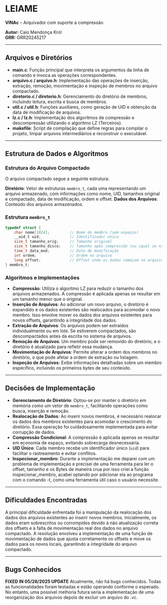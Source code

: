 # LEIAME

**VINAc** – Arquivador com suporte a compressão

**Autor:** Caio Mendonça Krol  
**GRR:** GRR20245217

---

## Arquivos e Diretórios

- **main.c**: Função principal que interpreta os argumentos da linha de comando e invoca as operações correspondentes.
- **arquivo.c / arquivo.h**: Implementação das operações de inserção, extração, remoção, movimentação e inspeção de membros no arquivo compactado.
- **diretorio.c / diretorio.h**: Gerenciamento do diretório de membros, incluindo leitura, escrita e busca de membros.
- **util.c / util.h**: Funções auxiliares, como geração de UID e obtenção da data de modificação de arquivos.
- **lz.c / lz.h**: Implementação dos algoritmos de compressão e descompressão utilizando o algoritmo LZ (Terceiros).
- **makefile**: Script de compilação que define regras para compilar o projeto, limpar arquivos intermediários e reconstruir o executável.

---

## Estrutura de Dados e Algoritmos

### Estrutura do Arquivo Compactado

O arquivo compactado segue a seguinte estrutura:

**Diretório**: Vetor de estruturas `membro_t`, cada uma representando um arquivo armazenado, com informações como nome, UID, tamanhos original e compactado, data de modificação, ordem e offset.
**Dados dos Arquivos**: Conteúdo dos arquivos armazenados.

### Estrutura `membro_t`

```c
typedef struct {
    char nome[1024];         // Nome do membro (sem espaços)
    __uid_t uid;             // Identificador único
    size_t tamanho_orig;     // Tamanho original
    size_t tamanho_disco;    // Tamanho após compressão (ou igual se não comprimido)
    time_t data_mod;         // Data de modificação
    int ordem;               // Ordem no arquivo
    long offset;             // Offset onde os dados começam no arquivo compactado
} membro_t;
```

### Algoritmos e Implementações

- **Compressão**: Utiliza o algoritmo LZ para reduzir o tamanho dos arquivos armazenados. A compressão é aplicada apenas se resultar em um tamanho menor que o original.
- **Inserção de Arquivos**: Ao adicionar um novo arquivo, o diretório é expandido e os dados existentes são realocados para acomodar o novo membro. Isso envolve mover os dados dos arquivos existentes para novos offsets, garantindo a integridade dos dados.
- **Extração de Arquivos**: Os arquivos podem ser extraídos individualmente ou em lote. Se estiverem compactados, são descompactados antes da escrita no sistema de arquivos.
- **Remoção de Arquivos**: Um membro pode ser removido do diretório, e o diretório é atualizado para refletir essa mudança.
- **Movimentação de Arquivos**: Permite alterar a ordem dos membros no diretório, o que pode afetar a ordem de extração ou listagem.
- **Inspeção de Arquivos**: Exibe informações detalhadas sobre um membro específico, incluindo os primeiros bytes de seu conteúdo.

---

## Decisões de Implementação

- **Gerenciamento de Diretório**: Optou-se por manter o diretório em memória como um vetor de `membro_t`, facilitando operações como busca, inserção e remoção.
- **Realocação de Dados**: Ao inserir novos membros, é necessário realocar os dados dos membros existentes para acomodar o crescimento do diretório. Essa operação foi cuidadosamente implementada para evitar corrupção de dados.
- **Compressão Condicional**: A compressão é aplicada apenas se resultar em economia de espaço, evitando sobrecarga desnecessária.
- **UID Único**: Cada membro recebe um identificador único (`uid`) para facilitar o rastreamento e evitar conflitos.
- **Inspecionar_membro**: Durante a implementação me deparei com um problema de implementação e precisei de uma ferramenta para ler o offset, tamanho e os Bytes de maneira crua por isso criei a função inspecionar_membro, acabei optando por adicionar ela ao programa com o comando -t, como uma ferramenta útil caso o usuário necessite.

---

## Dificuldades Encontradas

A principal dificuldade enfrentada foi a manipulação da realocação dos dados dos arquivos existentes ao inserir novos membros. Inicialmente, os dados eram sobrescritos ou corrompidos devido à não atualização correta dos offsets e à falta de movimentação real dos dados no arquivo compactado. A resolução envolveu a implementação de uma função de movimentação de dados que ajusta corretamente os offsets e move os dados para os novos locais, garantindo a integridade do arquivo compactado.

---

## Bugs Conhecidos

**FIXED IN 05/26/2025 UPDATE** Atualmente, não há bugs conhecidos. Todas as funcionalidades foram testadas e estão operando conforme o esperado. No entanto, uma possível melhoria futura seria a implementação de uma reorganização dos arquivos depois de excluir um arquivo do .vc.
